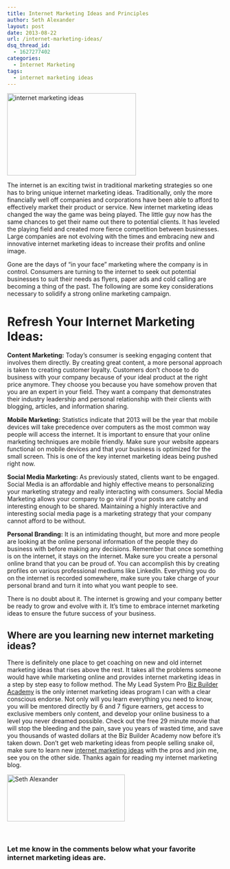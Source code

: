 ```yaml
---
title: Internet Marketing Ideas and Principles
author: Seth Alexander
layout: post
date: 2013-08-22
url: /internet-marketing-ideas/
dsq_thread_id:
  - 1627277402
categories:
  - Internet Marketing
tags:
  - internet marketing ideas
---
```

<img class="alignleft size-medium wp-image-1387" alt="internet marketing ideas" src="http://sethaalexander.com/wp-content/uploads/2013/05/internet-marketing-ideas-300x191.jpg" width="300" height="191" />

The internet is an exciting twist in traditional marketing strategies so one has to bring unique internet marketing ideas. Traditionally, only the more financially well off companies and corporations have been able to afford to effectively market their product or service. New internet marketing ideas changed the way the game was being played. The little guy now has the same chances to get their name out there to potential clients. It has leveled the playing field and created more fierce competition between businesses. Large companies are not evolving with the times and embracing new and innovative internet marketing ideas to increase their profits and online image.

Gone are the days of “in your face” marketing where the company is in control. Consumers are turning to the internet to seek out potential businesses to suit their needs as flyers, paper ads and cold calling are becoming a thing of the past. The following are some key considerations necessary to solidify a strong online marketing campaign.

# Refresh Your Internet Marketing Ideas:

**Content Marketing:** Today’s consumer is seeking engaging content that involves them directly. By creating great content, a more personal approach is taken to creating customer loyalty. Customers don’t choose to do business with your company because of your ideal product at the right price anymore. They choose you because you have somehow proven that you are an expert in your field. They want a company that demonstrates their industry leadership and personal relationship with their clients with blogging, articles, and information sharing.

**Mobile Marketing:** Statistics indicate that 2013 will be the year that mobile devices will take precedence over computers as the most common way people will access the internet. It is important to ensure that your online marketing techniques are mobile friendly. Make sure your website appears functional on mobile devices and that your business is optimized for the small screen. This is one of the key internet marketing ideas being pushed right now.

**Social Media Marketing:** As previously stated, clients want to be engaged. Social Media is an affordable and highly effective means to personalizing your marketing strategy and really interacting with consumers. Social Media Marketing allows your company to go viral if your posts are catchy and interesting enough to be shared. Maintaining a highly interactive and interesting social media page is a marketing strategy that your company cannot afford to be without.

**Personal Branding:** It is an intimidating thought, but more and more people are looking at the online personal information of the people they do business with before making any decisions. Remember that once something is on the internet, it stays on the internet. Make sure you create a personal online brand that you can be proud of. You can accomplish this by creating profiles on various professional mediums like LinkedIn. Everything you do on the internet is recorded somewhere, make sure you take charge of your personal brand and turn it into what you want people to see.

There is no doubt about it. The internet is growing and your company better be ready to grow and evolve with it. It’s time to embrace internet marketing ideas to ensure the future success of your business.

## Where are you learning new internet marketing ideas?

There is definitely one place to get coaching on new and old internet marketing ideas that rises above the rest. It takes all the problems someone would have while marketing online and provides internet marketing ideas in a step by step easy to follow method. The My Lead System Pro [Biz Builder Academy][1] is the only internet marketing ideas program I can with a clear conscious endorse. Not only will you learn everything you need to know, you will be mentored directly by 6 and 7 figure earners, get access to exclusive members only content, and develop your online business to a level you never dreamed possible. Check out the free 29 minute movie that will stop the bleeding and the pain, save you years of wasted time, and save you thousands of wasted dollars at the Biz Builder Academy now before it’s taken down. Don&#8217;t get web marketing ideas from people selling snake oil, make sure to learn new [internet marketing ideas][1] with the pros and join me, see you on the other side. Thanks again for reading my internet marketing blog.

[<img class="alignnone size-full wp-image-602" alt="Seth Alexander" src="http://sethaalexander.com/wp-content/uploads/2012/09/signature.png" width="274" height="109" />][2]

&nbsp;

### Let me know in the comments below what your favorite internet marketing ideas are.

 [1]: http://sethalexander.bizbuilderacademy.com/?t=saa-internet-marketing-ideas
 [2]: http://sethaalexander.com/about-seth/ "Bio"